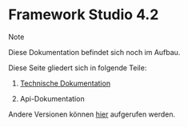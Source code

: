 # Framework Studio 4.2

> [!NOTE]
> Diese Dokumentation befindet sich noch im Aufbau.

Diese Seite gliedert sich in folgende Teile:

1. [Technische Dokumentation](doc/index.md)

2. Api-Dokumentation

Andere Versionen können [hier](/fsdocs/index.html) aufgerufen werden.
